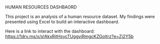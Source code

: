 HUMAN RESOURCES DASHBAORD

This project is an analysis of a human resource dataset. My findings were presented using Excel to build an interactive dashboard.

Here is a link to interact with the dashboard: https://1drv.ms/x/s!AkxRjtHsycTUggviRmgcKZGoItrz?e=Zj2Y5b


